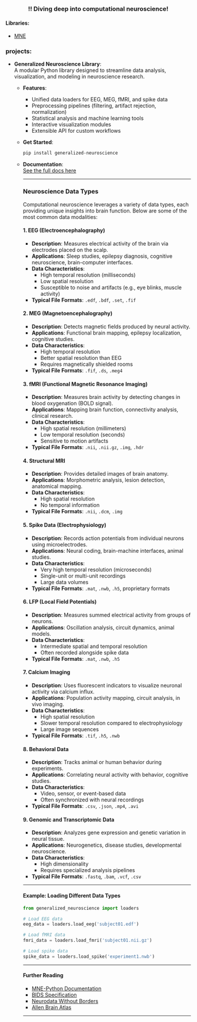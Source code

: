 <h3 align="center">!! Diving deep into computational neuroscience!</h3>

#### Libraries:
- [MNE](https://mne.tools/stable/index.html)

### projects:
- **Generalized Neuroscience Library**:  
    A modular Python library designed to streamline data analysis, visualization, and modeling in neuroscience research.  
    - **Features**:
        - Unified data loaders for EEG, MEG, fMRI, and spike data
        - Preprocessing pipelines (filtering, artifact rejection, normalization)
        - Statistical analysis and machine learning tools
        - Interactive visualization modules
        - Extensible API for custom workflows
    - **Get Started**:  
        ```bash
        pip install generalized-neuroscience
        ```
    - **Documentation**:  
        [See the full docs here](https://github.com/yourusername/generalized-neuroscience)

        ---

        ### Neuroscience Data Types

        Computational neuroscience leverages a variety of data types, each providing unique insights into brain function. Below are some of the most common data modalities:

        #### 1. EEG (Electroencephalography)
        - **Description**: Measures electrical activity of the brain via electrodes placed on the scalp.
        - **Applications**: Sleep studies, epilepsy diagnosis, cognitive neuroscience, brain-computer interfaces.
        - **Data Characteristics**:
            - High temporal resolution (milliseconds)
            - Low spatial resolution
            - Susceptible to noise and artifacts (e.g., eye blinks, muscle activity)
        - **Typical File Formats**: `.edf`, `.bdf`, `.set`, `.fif`

        #### 2. MEG (Magnetoencephalography)
        - **Description**: Detects magnetic fields produced by neural activity.
        - **Applications**: Functional brain mapping, epilepsy localization, cognitive studies.
        - **Data Characteristics**:
            - High temporal resolution
            - Better spatial resolution than EEG
            - Requires magnetically shielded rooms
        - **Typical File Formats**: `.fif`, `.ds`, `.meg4`

        #### 3. fMRI (Functional Magnetic Resonance Imaging)
        - **Description**: Measures brain activity by detecting changes in blood oxygenation (BOLD signal).
        - **Applications**: Mapping brain function, connectivity analysis, clinical research.
        - **Data Characteristics**:
            - High spatial resolution (millimeters)
            - Low temporal resolution (seconds)
            - Sensitive to motion artifacts
        - **Typical File Formats**: `.nii`, `.nii.gz`, `.img`, `.hdr`

        #### 4. Structural MRI
        - **Description**: Provides detailed images of brain anatomy.
        - **Applications**: Morphometric analysis, lesion detection, anatomical mapping.
        - **Data Characteristics**:
            - High spatial resolution
            - No temporal information
        - **Typical File Formats**: `.nii`, `.dcm`, `.img`

        #### 5. Spike Data (Electrophysiology)
        - **Description**: Records action potentials from individual neurons using microelectrodes.
        - **Applications**: Neural coding, brain-machine interfaces, animal studies.
        - **Data Characteristics**:
            - Very high temporal resolution (microseconds)
            - Single-unit or multi-unit recordings
            - Large data volumes
        - **Typical File Formats**: `.mat`, `.nwb`, `.h5`, proprietary formats

        #### 6. LFP (Local Field Potentials)
        - **Description**: Measures summed electrical activity from groups of neurons.
        - **Applications**: Oscillation analysis, circuit dynamics, animal models.
        - **Data Characteristics**:
            - Intermediate spatial and temporal resolution
            - Often recorded alongside spike data
        - **Typical File Formats**: `.mat`, `.nwb`, `.h5`

        #### 7. Calcium Imaging
        - **Description**: Uses fluorescent indicators to visualize neuronal activity via calcium influx.
        - **Applications**: Population activity mapping, circuit analysis, in vivo imaging.
        - **Data Characteristics**:
            - High spatial resolution
            - Slower temporal resolution compared to electrophysiology
            - Large image sequences
        - **Typical File Formats**: `.tif`, `.h5`, `.nwb`

        #### 8. Behavioral Data
        - **Description**: Tracks animal or human behavior during experiments.
        - **Applications**: Correlating neural activity with behavior, cognitive studies.
        - **Data Characteristics**:
            - Video, sensor, or event-based data
            - Often synchronized with neural recordings
        - **Typical File Formats**: `.csv`, `.json`, `.mp4`, `.avi`

        #### 9. Genomic and Transcriptomic Data
        - **Description**: Analyzes gene expression and genetic variation in neural tissue.
        - **Applications**: Neurogenetics, disease studies, developmental neuroscience.
        - **Data Characteristics**:
            - High dimensionality
            - Requires specialized analysis pipelines
        - **Typical File Formats**: `.fastq`, `.bam`, `.vcf`, `.csv`

        ---

        #### Example: Loading Different Data Types

        ```python
        from generalized_neuroscience import loaders

        # Load EEG data
        eeg_data = loaders.load_eeg('subject01.edf')

        # Load fMRI data
        fmri_data = loaders.load_fmri('subject01.nii.gz')

        # Load spike data
        spike_data = loaders.load_spike('experiment1.nwb')
        ```

        ---

        #### Further Reading

        - [MNE-Python Documentation](https://mne.tools/stable/index.html)
        - [BIDS Specification](https://bids.neuroimaging.io/)
        - [Neurodata Without Borders](https://www.nwb.org/)
        - [Allen Brain Atlas](https://portal.brain-map.org/)

        ---